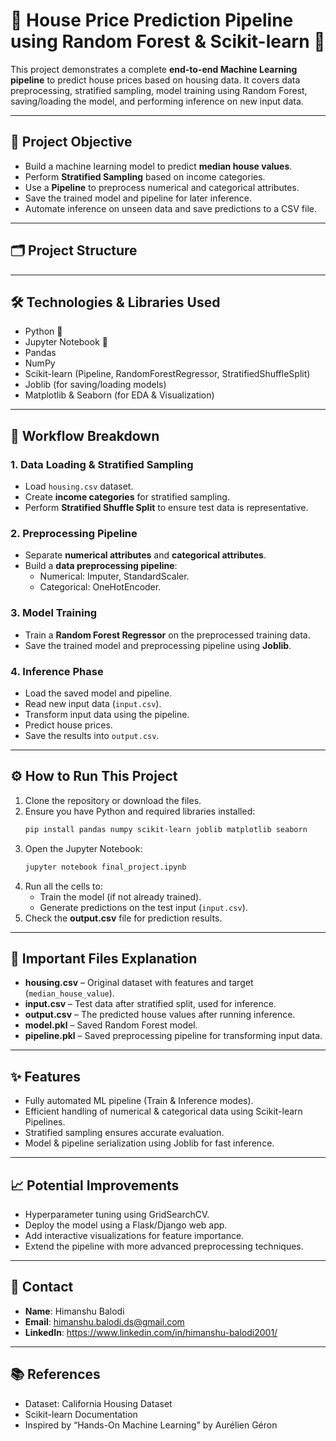 # 🏡 House Price Prediction Pipeline using Random Forest & Scikit-learn 🚀

This project demonstrates a complete **end-to-end Machine Learning pipeline** to predict house prices based on housing data. It covers data preprocessing, stratified sampling, model training using Random Forest, saving/loading the model, and performing inference on new input data.

---

## 📌 Project Objective
- Build a machine learning model to predict **median house values**.
- Perform **Stratified Sampling** based on income categories.
- Use a **Pipeline** to preprocess numerical and categorical attributes.
- Save the trained model and pipeline for later inference.
- Automate inference on unseen data and save predictions to a CSV file.

---

## 🗂️ Project Structure

---

## 🛠️ Technologies & Libraries Used
- Python 🐍
- Jupyter Notebook 📓
- Pandas
- NumPy
- Scikit-learn (Pipeline, RandomForestRegressor, StratifiedShuffleSplit)
- Joblib (for saving/loading models)
- Matplotlib & Seaborn (for EDA & Visualization)

---

## 🧱 Workflow Breakdown
### 1. Data Loading & Stratified Sampling
- Load `housing.csv` dataset.
- Create **income categories** for stratified sampling.
- Perform **Stratified Shuffle Split** to ensure test data is representative.

### 2. Preprocessing Pipeline
- Separate **numerical attributes** and **categorical attributes**.
- Build a **data preprocessing pipeline**:
  - Numerical: Imputer, StandardScaler.
  - Categorical: OneHotEncoder.

### 3. Model Training
- Train a **Random Forest Regressor** on the preprocessed training data.
- Save the trained model and preprocessing pipeline using **Joblib**.

### 4. Inference Phase
- Load the saved model and pipeline.
- Read new input data (`input.csv`).
- Transform input data using the pipeline.
- Predict house prices.
- Save the results into `output.csv`.

---

## ⚙️ How to Run This Project
1. Clone the repository or download the files.
2. Ensure you have Python and required libraries installed:
    ```bash
    pip install pandas numpy scikit-learn joblib matplotlib seaborn
    ```
3. Open the Jupyter Notebook:
    ```bash
    jupyter notebook final_project.ipynb
    ```
4. Run all the cells to:
    - Train the model (if not already trained).
    - Generate predictions on the test input (`input.csv`).
5. Check the **output.csv** file for prediction results.

---

## 📝 Important Files Explanation
- **housing.csv** – Original dataset with features and target (`median_house_value`).
- **input.csv** – Test data after stratified split, used for inference.
- **output.csv** – The predicted house values after running inference.
- **model.pkl** – Saved Random Forest model.
- **pipeline.pkl** – Saved preprocessing pipeline for transforming input data.
  
---

## ✨ Features
- Fully automated ML pipeline (Train & Inference modes).
- Efficient handling of numerical & categorical data using Scikit-learn Pipelines.
- Stratified sampling ensures accurate evaluation.
- Model & pipeline serialization using Joblib for fast inference.
  
---

## 📈 Potential Improvements
- Hyperparameter tuning using GridSearchCV.
- Deploy the model using a Flask/Django web app.
- Add interactive visualizations for feature importance.
- Extend the pipeline with more advanced preprocessing techniques.

---

## 📧 Contact
- **Name**: Himanshu Balodi
- **Email**: himanshu.balodi.ds@gmail.com
- **LinkedIn**: https://www.linkedin.com/in/himanshu-balodi2001/

---

## 📚 References
- Dataset: California Housing Dataset
- Scikit-learn Documentation
- Inspired by “Hands-On Machine Learning” by Aurélien Géron
